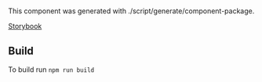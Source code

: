 # <Icon />

This component was generated with ./script/generate/component-package.

[Storybook]()

## Build

To build run `npm run build`
